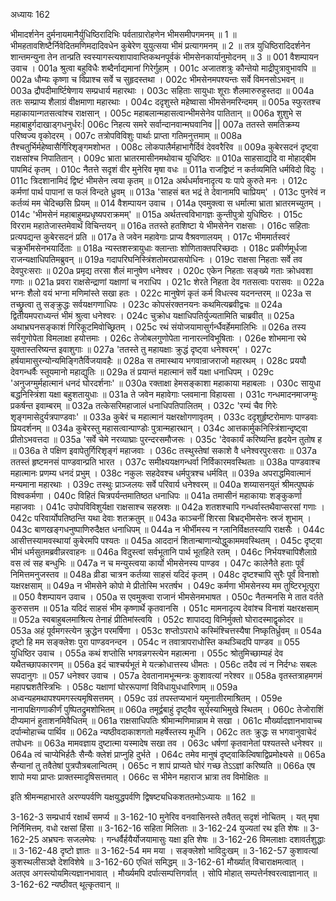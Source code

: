 अध्यायः 162

भीमादर्शनेन दुर्मनायमानैर्युधिष्ठिरादिभिः पर्वताग्रारोहणेन भीमसमीपगमनम् ॥ 1 ॥ भीमहतावशिष्टैर्निवेदितमणिमदादिवधेन कुबेरेण युयुत्सया भीमं प्रत्यागमनम् ॥ 2 ॥ तत्र युधिष्ठिरादिदर्शनेन शान्तमन्युना तेन तान्प्रति स्वस्यागस्त्यशापावाप्तिकथनपूर्वकं भीमसेनकार्यानुमोदनम् ॥ 3 ॥
001 वैशम्पायन उवाच ।
001a श्रुत्वा बहुविधैः शब्दैर्नाद्यमानां गिरेर्गुहाम् ।
001c अजातशत्रुः कौन्तेयो माद्रीपुत्रावुभावपि ॥
002a धौम्यः कृष्णा च विप्राश्च सर्वे च सुहृदस्तथा ।
002c भीमसेनमपश्यन्तः सर्वे विमनसोऽभवन् ॥
003a द्रौपदीमार्ष्टिषेणाय सम्प्रधार्य महारथाः ।
003c सहिताः सायुधाः शूराः शैलमारुरुहुस्तदा ॥
004a ततः सम्प्राप्य शैलाग्रं वीक्षमाणा महारथाः ।
004c ददृशुस्ते महेष्वासा भीमसेनमरिन्दमम् ॥
005a स्फुरतश्च महाकायान्गतसत्वांश्च राक्षसान् ।
005c महाबलान्महासत्वान्भीमसेनेव पातितान् ॥
006a शुशुभे स महाबाहुर्गदाखाड्गधनुर्धरः|
006c निहत्य समरे सर्वान्दानवान्मघवानिव ||
007a ततस्ते समतिक्रम्य परिष्वज्य वृकोदरम् ।
007c तत्रोपविविशुः पार्थाः प्राप्ता गतिमनुत्तमाम् ॥
008a तैश्चतुर्भिर्महेष्वासैर्गिरिशृङ्गमशोभत ।
008c लोकपालैर्महाभागैर्दिवं देववरैरिव ॥
009a कुबेरसदनं दृष्ट्वा राक्षसांश्च निपातितान् ।
009c भ्राता भ्रातरमासीनमथोवाच युधिष्ठिरः ॥
010a साहसाद्यदि वा मोहाद्बीम पापमिदं कृतम् ।
010c नैतत्ते सदृशं वीर मुनेरिव मृषा वधः ॥
011a राजद्विष्टं न कर्तव्यमिति धर्मविदो विदुः ।
011c त्रिदशानामिदं द्विष्टं भीमसेन त्वया कृतम् ॥
012a अर्थधर्मावनादृत्य यः पापे कुरुते मनः ।
012c कर्मणां पार्थ पापानां स फलं विन्दते ध्रुवम् ॥
013a \'साहसं बत भद्रं ते देवानामपि चाप्रियम्\' ।
013c पुनरेवं न कर्तव्यं मम चेदिच्छसि प्रियम् ॥
014 वैशम्पायन उवाच ।
014a एवमुक्त्वा स धर्मात्मा भ्राता भ्रातरमच्युतम् ।
014c \'भीमसेनं महाबाहुमप्रधृष्यपराक्रमम्\' ॥
015a अर्थतत्त्वविभागज्ञः कुन्तीपुत्रो युधिष्ठिरः ।
015c विरराम महातेजास्तमेवार्थं विचिन्तयन् ॥
016a ततस्ते हतशिष्टा ये भीमसेनेन राक्षसाः ।
016c सहिताः प्रत्यपद्यन्त कुबेरसदनं प्रति ॥
017a ते जवेन महावेगाः प्राप्य वैश्रवणालयम् ।
017c भीममार्तस्वरं चक्रुर्भीमसेनभयार्दिताः ॥
018a न्यस्तशस्त्रायुधाः क्लान्ताः शोणिताक्तपरिच्छदाः ।
018c प्रकीर्णमूर्धजा राजन्यक्षाधिपतिमब्रुवन् ॥
019a गदापरिघनिस्त्रिंशतोमरप्रासयोधिनः ।
019c राक्षसा निहताः सर्वे तव देवपुरःसराः ॥
020a प्रमृद्य तरसा शैलं मानुषेण धनेश्वर ।
020c एकेन निहताः सङ्ख्ये गताः क्रोधवशा गणाः ॥
021a प्रवरा राक्षसेन्द्राणां यक्षाणां च नराधिप ।
021c शेरते निहता देव गतसत्वाः परासवः ॥
022a भग्नः शैलो वयं भग्ना मणिमांस्ते सखा हतः ।
022c मानुषेणं कृतं कर्म विधत्स्व यदनन्तरम् ॥
023a स तच्छ्रुत्वा तु सङ्क्रुद्धः सर्वयक्षगणाधिपः ।
023c कोपसंरक्तनयनः कथमित्यब्रवीद्वचः ॥
024a द्वितीयमपराध्यन्तं भीमं श्रुत्वा धनेश्वरः ।
024c चुक्रोध यक्षाधिपतिर्युज्यतामिति चाब्रवीत् ॥
025a अथाभ्रघनसङ्काशं गिरिकूटमिवोच्छ्रितम् ।
025c रथं संयोजयामासुर्गर्न्धैवर्हेममालिभिः ॥
026a तस्य सर्वगुणोपेता विमलाक्षा हयोत्तमाः ।
026c तेजोबलगुणोपेता नानारत्नविभूषिताः ।
026e शोभमाना रथे युक्तास्तरिष्यन्त इवाशुगाः ॥
027a \'ततस्ते तु महायक्षाः क्रुद्धं दृष्ट्वा धनेश्वरम्\' ।
027c हर्षयामासुरन्योन्यमिङ्गितैर्विजयावहैः ॥
028a स तमास्थाय भगवान्राजराजो महारथम् ।
028c प्रययौ देवगन्धर्वैः स्तूयमानो महाद्युतिः ॥
029a तं प्रयान्तं महात्मानं सर्वे यक्षा धनाधिपम् ।
029c \'अनुजग्मुर्महात्मानं धनदं घोरदर्शनाः\' ॥
030a रक्ताक्षा हेमसङ्काशा महाकाया महाबलाः ।
030c सायुधा बद्धनिस्त्रिंशा यक्षा बहुशतायुधाः ॥
031a ते जवेन महावेगाः प्लवमाना विहायसा ।
031c गन्धमादनमाजग्मुः प्रकर्षन्त इवाम्बरम् ॥
032a तत्केसरिमहाजालं धनाधिपतिपालितम् ।
032c \'रम्यं चैव गिरेः शृङ्गमासेदुर्यत्रपाण्डवाः\' ॥
033a कुबेरं च महात्मानं यक्षरक्षोगणावृतम् ।
033c ददृशुर्हृष्टरोमाणः पाण्डवाः प्रियदर्शनम् ॥
034a कुबेरस्तु महासत्वान्पाण्डोः पुत्रान्महारथान् ।
034c आत्तकार्मुकनिस्त्रिंशान्दृष्ट्वा प्रीतोऽभवत्तदा ॥
035a \'सर्वे चेमे नरव्याघ्राः पुरन्दरसमौजसः ।
035c \'देवकार्यं करिष्यन्ति हृदयेन तुतोष ह ॥
036a ते पक्षिण इवापेतुर्गिरिशृङ्गं महाजवाः ।
036c तस्थुस्तेषां सकाशे वै धनेश्वरपुरःसराः ॥
037a ततस्तं हृष्टमनसं पाण्डवान्प्रति भारत ।
037c समीक्ष्ययक्षगन्धर्वा निर्विकारमवस्थिताः ॥
038a पाण्डवाश्च महात्मानः प्रणम्य धनदं प्रभुम् ।
038c नकुलः सहदेवश्च धर्मपुत्रश्च धर्मवित् ॥
039a अपराद्धमिवात्मानं मन्यमाना महारथाः ।
039c तस्थुः प्राञ्जलयः सर्वे परिवार्य धनेश्वरम् ॥
040a शय्यासनयुतं श्रीमत्पुष्पकं विश्वकर्मणा ।
040c विहितं चित्रपर्यन्तमातिष्ठत धनाधिपः ॥
041a तमासीनं महाकायाः शङ्कुकर्णा महाजवाः ।
041c उपोपविविशुर्यक्षा राक्षसाश्च सहस्रशः ॥
042a शतशश्चापि गन्धर्वास्तथैवाप्सरसां गणाः ।
042c परिवार्योपतिष्ठन्ति यथा देवाः शतक्रतुम् ॥
043a काञ्चनीं शिरसा बिभ्रद्भीमसेनः स्रजं शुभाम् ।
043c बाणखङ्गधनुष्पाणिरुदैक्षत धनाधिपम् ॥
044a न भीर्भीमस्य न ग्लानिर्विक्षतस्यापि राक्षसैः ।
044c आसीत्तस्यामवस्थायां कुबेरमपि पश्यतः ॥
045a आददानं शितान्बाणान्योद्धुकाममवस्थितम् ।
045c दृष्ट्वा भीमं धर्मसुतमब्रवीन्नरवाहनः ॥
046a विदुस्त्वां सर्वभूतानि पार्थ भूतहिते रतम् ।
046c निर्भयश्चापिशैलाग्रे वस त्वं सह बन्धुभिः ॥
047a न च मन्युस्त्वया कार्यो भीमसेनस्य पाण्डव ।
047c कालेनैते हताः पूर्वं निमित्तमनुजस्तव ॥
048a व्रीडा चात्रन कर्तव्या साहसं यदिदं कृतम् ।
048c दृष्टश्चापि सुरैः पूर्वं विनाशो यक्षरक्षसाम् ॥
049a न भीमसेने कोपो मे प्रीतोस्मि भरतर्षभ ।
049c कर्मणा भीमसेनस्य मम तुष्टिरभूत्पुरा ॥
050 वैशम्पायन उवाच ।
050a स एवमुक्त्वा राजानं भीमसेनमभाषत ।
050c नैतन्मनसि मे तात वर्तते कुरुसत्तम ॥
051a यदिदं साहसं भीम कृष्णार्थे कृतवानसि ।
051c मामनादृत्य देवांश्च विनाशं यक्षरक्षसाम् ॥
052a स्वबाहुबलमाश्रित्य तेनाहं प्रीतिमांस्त्वयि ।
052c शापादद्य विनिर्मुक्तो घोरादस्माद्वृकोदर ॥
053a अहं पूर्वमगस्त्येन क्रुद्धेन परमर्षिणा ।
053c शप्तोऽपराधे कस्मिंश्चित्तस्यैषा निष्कृतिर्ध्रुवम् ॥
054a दृष्टो हि मम सङ्क्लेशः पुरा पाण्डवनन्दन ।
054c न तवात्रापराधोस्ति कथञ्चिदपि पाण्डव ॥
055 युधिष्ठिर उवाच ।
055a कथं शप्तोसि भगवन्नगस्त्येन महात्मना ।
055c श्रोतुमिच्छाम्यहं देव यथैतच्छापकारणम् ॥
056a इदं चाश्चर्यभूतं मे यत्क्रोधात्तस्य धीमतः ।
056c तदैव त्वं न निर्दग्धः सबलः सपदानुगः ॥
057 धनेश्वर उवाच ।
057a देवतानामभून्मन्त्रः कुशावत्यां नरेश्वर ॥
058a वृतस्तत्राहमगमं महापद्मशतैस्त्रिभिः ।
058c यक्षाणां घोररूपाणां विविधायुधधारिणाम् ॥
059a अध्वन्यहमथापश्यमगस्त्यमृषिसत्तमम् ।
059c उग्रं तपस्तप्यभानं यमुनातीरमाश्रितम् ।
059e नानापक्षिगणाकीर्णं पुष्पितद्रुमशोभितम् ॥
060a तमूर्द्वबाहुं दृष्ट्वैव सूर्यस्याभिमुखे स्थितम् ।
060c तेजोराशिं दीप्यमानं हुताशनमिवैधितम् ॥
061a राक्षसाधिपतिः श्रीमान्मणिमान्नाम मे सखा ।
061c मौर्ख्यादज्ञानभावाच्च दर्पान्मोहाच्च पार्थिव ॥
062a न्यष्ठीवदाकाशगतो महर्षेस्तस्य मूर्धनि ।
062c ततः क्रुद्धः स भगवानुवाचेदं तपोधनः ॥
063a मामवज्ञाय दुष्टात्मा यस्मादेष सखा तव ।
063c धर्षणां कृतवानेतां पश्यतस्ते धनेश्वर ॥
064a त्वं चाप्येभिर्हतैः सैन्यैः क्लेशं प्राप्नुहि दुर्भते ।
064c तमेव मानुषं दृष्ट्वाकिल्विषाद्विप्रमोक्ष्यसे ॥
065a सैन्यानां तु तवैतेषां पुत्रपौत्रबलान्वितम् ।
065c न शापं प्राप्यते घोरं गच्छ तेऽऽज्ञां करिष्यति ॥
066a एष शापो मया प्राप्तः प्राक्तस्मादृषिसत्तमात् ।
066c स भीमेन महाराज भ्रात्रा तव विमोक्षितः ॥

इति श्रीमन्महाभारते अरण्यपर्वणि यक्षयुद्धपर्वणि द्विषष्ट्यधिकशततमोऽध्यायः ॥ 162 ॥

3-162-3 सम्प्रधार्य रक्षार्थं समर्प्य ॥ 3-162-10 मुनेरिव वनवासिनस्ते तवैतत् सदृशं नोचितम् । यत् मृषा निर्निमित्तम्. वधो रक्षसां हिंसा ॥ 3-162-16 सहिता मिलिताः ॥ 3-162-24 युज्यतां रथ इति शेषः ॥ 3-162-25 अभ्रघनः सजलमेघः । गन्धर्वैर्हयैर्योजयामासुः यक्षा इति शेषः ॥ 3-162-26 विमलाक्षाः दशावर्तशुद्धाः ॥ 3-162-48 दृष्टो ज्ञातः ॥ 3-162-54 मम मया । सङ्क्लेशो भाविदुःखम् ॥ 3-162-57 कुशावत्यां कुशस्थलीसञ्ज्ञे देशविशेषे ॥ 3-162-60 एधितं समिद्धम् ॥ 3-162-61 मौर्ख्यात् विचाराक्षमत्वात् । अतएव अगस्त्योयमित्यज्ञानभावात् । मौर्ख्यमपि दर्पात्सम्पत्तिगर्वात् । सोपि मोहात् सम्पत्तेर्नश्वरत्वाज्ञानात् ॥ 3-162-62 न्यष्ठीवत् थूत्कृतवान् ॥